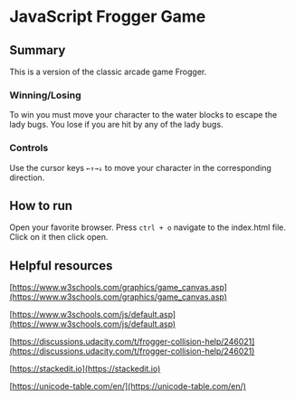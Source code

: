 ﻿# JavaScript Frogger Game

## Summary
This is a version of the classic arcade game Frogger.

### Winning/Losing
To win you must move your character to the water blocks to escape the lady bugs.
You lose if you are hit by any of the lady bugs.

### Controls
Use the cursor keys `←↑→↓` to move your character in the corresponding direction.

## How to run
Open your favorite browser. Press `ctrl + o` navigate to the index.html file. Click on it then click open.

## Helpful resources
[https://www.w3schools.com/graphics/game_canvas.asp](https://www.w3schools.com/graphics/game_canvas.asp)

[https://www.w3schools.com/js/default.asp](https://www.w3schools.com/js/default.asp)

[https://discussions.udacity.com/t/frogger-collision-help/246021](https://discussions.udacity.com/t/frogger-collision-help/246021)

[https://stackedit.io](https://stackedit.io)

[https://unicode-table.com/en/](https://unicode-table.com/en/)